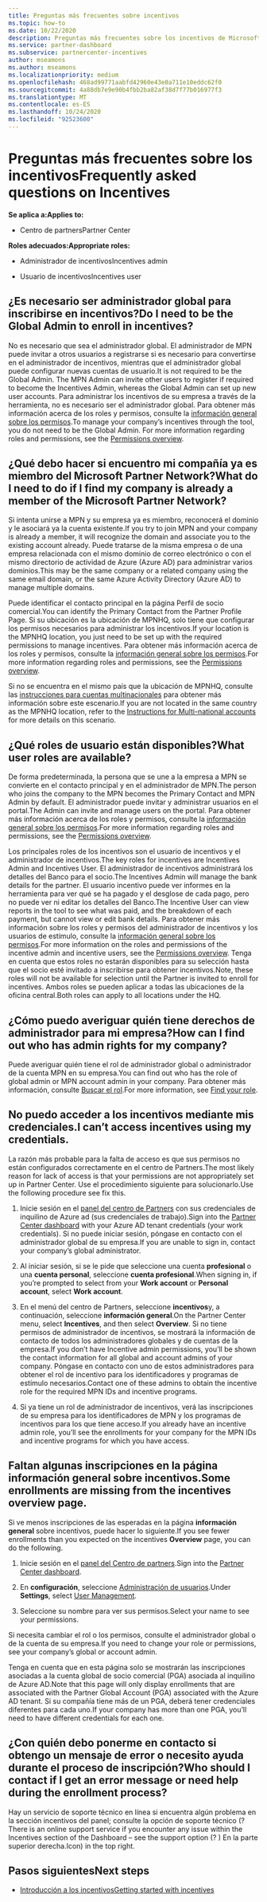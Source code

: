 ```yaml
---
title: Preguntas más frecuentes sobre incentivos
ms.topic: how-to
ms.date: 10/22/2020
description: Preguntas más frecuentes sobre los incentivos de Microsoft. En este artículo se incluyen preguntas acerca de los roles de usuario, cómo inscribirse o qué hacer con los mensajes de error.
ms.service: partner-dashboard
ms.subservice: partnercenter-incentives
author: mseamons
ms.author: mseamons
ms.localizationpriority: medium
ms.openlocfilehash: 468ad99771aabfd42960e43e0a711e10eddc62f0
ms.sourcegitcommit: 4a88db7e9e90b4fbb2ba82af38d7f77b016977f3
ms.translationtype: MT
ms.contentlocale: es-ES
ms.lasthandoff: 10/24/2020
ms.locfileid: "92523600"
---
```

# <a name="frequently-asked-questions-on-incentives"></a><span data-ttu-id="cd866-104">Preguntas más frecuentes sobre los incentivos</span><span class="sxs-lookup"><span data-stu-id="cd866-104">Frequently asked questions on Incentives</span></span>

<span data-ttu-id="cd866-105">**Se aplica a:**</span><span class="sxs-lookup"><span data-stu-id="cd866-105">**Applies to:**</span></span>

- <span data-ttu-id="cd866-106">Centro de partners</span><span class="sxs-lookup"><span data-stu-id="cd866-106">Partner Center</span></span>

<span data-ttu-id="cd866-107">**Roles adecuados:**</span><span class="sxs-lookup"><span data-stu-id="cd866-107">**Appropriate roles:**</span></span>

- <span data-ttu-id="cd866-108">Administrador de incentivos</span><span class="sxs-lookup"><span data-stu-id="cd866-108">Incentives admin</span></span>

- <span data-ttu-id="cd866-109">Usuario de incentivos</span><span class="sxs-lookup"><span data-stu-id="cd866-109">Incentives user</span></span>

## <a name="do-i-need-to-be-the-global-admin-to-enroll-in-incentives"></a><span data-ttu-id="cd866-110">¿Es necesario ser administrador global para inscribirse en incentivos?</span><span class="sxs-lookup"><span data-stu-id="cd866-110">Do I need to be the Global Admin to enroll in incentives?</span></span>

<span data-ttu-id="cd866-111">No es necesario que sea el administrador global. El administrador de MPN puede invitar a otros usuarios a registrarse si es necesario para convertirse en el administrador de incentivos, mientras que el administrador global puede configurar nuevas cuentas de usuario.</span><span class="sxs-lookup"><span data-stu-id="cd866-111">It is not required to be the Global Admin. The MPN Admin can invite other users to register if required to become the Incentives Admin, whereas the Global Admin can set up new user accounts.</span></span> <span data-ttu-id="cd866-112">Para administrar los incentivos de su empresa a través de la herramienta, no es necesario ser el administrador global. Para obtener más información acerca de los roles y permisos, consulte la [información general sobre los permisos](permissions-overview.md).</span><span class="sxs-lookup"><span data-stu-id="cd866-112">To manage your company’s incentives through the tool, you do not need to be the Global Admin. For more information regarding roles and permissions, see the [Permissions overview](permissions-overview.md).</span></span>

## <a name="what-do-i-need-to-do-if-i-find-my-company-is-already-a-member-of-the-microsoft-partner-network"></a><span data-ttu-id="cd866-113">¿Qué debo hacer si encuentro mi compañía ya es miembro del Microsoft Partner Network?</span><span class="sxs-lookup"><span data-stu-id="cd866-113">What do I need to do if I find my company is already a member of the Microsoft Partner Network?</span></span>

<span data-ttu-id="cd866-114">Si intenta unirse a MPN y su empresa ya es miembro, reconocerá el dominio y le asociará ya la cuenta existente.</span><span class="sxs-lookup"><span data-stu-id="cd866-114">If you try to join MPN and your company is already a member, it will recognize the domain and associate you to the existing account already.</span></span> <span data-ttu-id="cd866-115">Puede tratarse de la misma empresa o de una empresa relacionada con el mismo dominio de correo electrónico o con el mismo directorio de actividad de Azure (Azure AD) para administrar varios dominios.</span><span class="sxs-lookup"><span data-stu-id="cd866-115">This may be the same company or a related company using the same email domain, or the same Azure Activity Directory (Azure AD) to manage multiple domains.</span></span>

<span data-ttu-id="cd866-116">Puede identificar el contacto principal en la página Perfil de socio comercial.</span><span class="sxs-lookup"><span data-stu-id="cd866-116">You can identify the Primary Contact from the Partner Profile Page.</span></span> <span data-ttu-id="cd866-117">Si su ubicación es la ubicación de MPNHQ, solo tiene que configurar los permisos necesarios para administrar los incentivos.</span><span class="sxs-lookup"><span data-stu-id="cd866-117">If your location is the MPNHQ location, you just need to be set up with the required permissions to manage incentives.</span></span> <span data-ttu-id="cd866-118">Para obtener más información acerca de los roles y permisos, consulte la [información general sobre los permisos](permissions-overview.md).</span><span class="sxs-lookup"><span data-stu-id="cd866-118">For more information regarding roles and permissions, see the [Permissions overview](permissions-overview.md).</span></span>

<span data-ttu-id="cd866-119">Si no se encuentra en el mismo país que la ubicación de MPNHQ, consulte las [instrucciones para cuentas multinacionales](https://support.microsoft.com/help/4515619/special-considerations-for-multi-national-partners-joining-the-microso) para obtener más información sobre este escenario.</span><span class="sxs-lookup"><span data-stu-id="cd866-119">If you are not located in the same country as the MPNHQ location, refer to the [Instructions for Multi-national accounts](https://support.microsoft.com/help/4515619/special-considerations-for-multi-national-partners-joining-the-microso) for more details on this scenario.</span></span>

## <a name="what-user-roles-are-available"></a><span data-ttu-id="cd866-120">¿Qué roles de usuario están disponibles?</span><span class="sxs-lookup"><span data-stu-id="cd866-120">What user roles are available?</span></span>

<span data-ttu-id="cd866-121">De forma predeterminada, la persona que se une a la empresa a MPN se convierte en el contacto principal y en el administrador de MPN.</span><span class="sxs-lookup"><span data-stu-id="cd866-121">The person who joins the company to the MPN becomes the Primary Contact and MPN Admin by default.</span></span> <span data-ttu-id="cd866-122">El administrador puede invitar y administrar usuarios en el portal.</span><span class="sxs-lookup"><span data-stu-id="cd866-122">The Admin can invite and manage users on the portal.</span></span> <span data-ttu-id="cd866-123">Para obtener más información acerca de los roles y permisos, consulte la [información general sobre los permisos](permissions-overview.md).</span><span class="sxs-lookup"><span data-stu-id="cd866-123">For more information regarding roles and permissions, see the [Permissions overview](permissions-overview.md).</span></span>

<span data-ttu-id="cd866-124">Los principales roles de los incentivos son el usuario de incentivos y el administrador de incentivos.</span><span class="sxs-lookup"><span data-stu-id="cd866-124">The key roles for incentives are Incentives Admin and Incentives User.</span></span> <span data-ttu-id="cd866-125">El administrador de incentivos administrará los detalles del Banco para el socio.</span><span class="sxs-lookup"><span data-stu-id="cd866-125">The Incentives Admin will manage the bank details for the partner.</span></span> <span data-ttu-id="cd866-126">El usuario incentivo puede ver informes en la herramienta para ver qué se ha pagado y el desglose de cada pago, pero no puede ver ni editar los detalles del Banco.</span><span class="sxs-lookup"><span data-stu-id="cd866-126">The Incentive User can view reports in the tool to see what was paid, and the breakdown of each payment, but cannot view or edit bank details.</span></span> <span data-ttu-id="cd866-127">Para obtener más información sobre los roles y permisos del administrador de incentivos y los usuarios de estímulo, consulte la [información general sobre los permisos](permissions-overview.md).</span><span class="sxs-lookup"><span data-stu-id="cd866-127">For more information on the roles and permissions of the incentive admin and incentive users, see the [Permissions overview](permissions-overview.md).</span></span> <span data-ttu-id="cd866-128">Tenga en cuenta que estos roles no estarán disponibles para su selección hasta que el socio esté invitado a inscribirse para obtener incentivos.</span><span class="sxs-lookup"><span data-stu-id="cd866-128">Note, these roles will not be available for selection until the Partner is invited to enroll for incentives.</span></span> <span data-ttu-id="cd866-129">Ambos roles se pueden aplicar a todas las ubicaciones de la oficina central.</span><span class="sxs-lookup"><span data-stu-id="cd866-129">Both roles can apply to all locations under the HQ.</span></span>

## <a name="how-can-i-find-out-who-has-admin-rights-for-my-company"></a><span data-ttu-id="cd866-130">¿Cómo puedo averiguar quién tiene derechos de administrador para mi empresa?</span><span class="sxs-lookup"><span data-stu-id="cd866-130">How can I find out who has admin rights for my company?</span></span>

<span data-ttu-id="cd866-131">Puede averiguar quién tiene el rol de administrador global o administrador de la cuenta MPN en su empresa.</span><span class="sxs-lookup"><span data-stu-id="cd866-131">You can find out who has the role of global admin or MPN account admin in your company.</span></span> <span data-ttu-id="cd866-132">Para obtener más información, consulte [Buscar el rol](/partner-center/find-your-role.md).</span><span class="sxs-lookup"><span data-stu-id="cd866-132">For more information, see [Find your role](/partner-center/find-your-role.md).</span></span>  

## <a name="i-cant-access-incentives-using-my-credentials"></a><span data-ttu-id="cd866-133">No puedo acceder a los incentivos mediante mis credenciales.</span><span class="sxs-lookup"><span data-stu-id="cd866-133">I can’t access incentives using my credentials.</span></span>

<span data-ttu-id="cd866-134">La razón más probable para la falta de acceso es que sus permisos no están configurados correctamente en el centro de Partners.</span><span class="sxs-lookup"><span data-stu-id="cd866-134">The most likely reason for lack of access is that your permissions are not appropriately set up in Partner Center.</span></span> <span data-ttu-id="cd866-135">Use el procedimiento siguiente para solucionarlo.</span><span class="sxs-lookup"><span data-stu-id="cd866-135">Use the following procedure see fix this.</span></span>

1. <span data-ttu-id="cd866-136">Inicie sesión en el [panel del centro de Partners](https://partner.microsoft.com/dashboard/) con sus credenciales de inquilino de Azure ad (sus credenciales de trabajo).</span><span class="sxs-lookup"><span data-stu-id="cd866-136">Sign into the [Partner Center dashboard](https://partner.microsoft.com/dashboard/) with your Azure AD tenant credentials (your work credentials).</span></span> <span data-ttu-id="cd866-137">Si no puede iniciar sesión, póngase en contacto con el administrador global de su empresa.</span><span class="sxs-lookup"><span data-stu-id="cd866-137">If you are unable to  sign in, contact your company’s global administrator.</span></span>

2. <span data-ttu-id="cd866-138">Al iniciar sesión, si se le pide que seleccione una cuenta **profesional** o una **cuenta personal**, seleccione **cuenta profesional**.</span><span class="sxs-lookup"><span data-stu-id="cd866-138">When signing in, if you’re prompted to select from your **Work account** or **Personal account**, select **Work account**.</span></span>

3. <span data-ttu-id="cd866-139">En el menú del centro de Partners, seleccione **incentivos**y, a continuación, seleccione **información general**.</span><span class="sxs-lookup"><span data-stu-id="cd866-139">On the Partner Center menu, select **Incentives**, and then select **Overview**.</span></span> <span data-ttu-id="cd866-140">Si no tiene permisos de administrador de incentivos, se mostrará la información de contacto de todos los administradores globales y de cuentas de la empresa.</span><span class="sxs-lookup"><span data-stu-id="cd866-140">If you don’t have Incentive admin permissions,  you’ll be shown the contact information for all global and account admins of your company.</span></span> <span data-ttu-id="cd866-141">Póngase en contacto con uno de estos administradores para obtener el rol de incentivo para los identificadores y programas de estímulo necesarios.</span><span class="sxs-lookup"><span data-stu-id="cd866-141">Contact one of these admins to obtain the incentive role for the required MPN IDs and incentive programs.</span></span>

4. <span data-ttu-id="cd866-142">Si ya tiene un rol de administrador de incentivos, verá las inscripciones de su empresa para los identificadores de MPN y los programas de incentivos para los que tiene acceso.</span><span class="sxs-lookup"><span data-stu-id="cd866-142">If you already have an incentive admin role, you’ll see the enrollments for your company for the MPN IDs and incentive programs for which you have access.</span></span>
 
## <a name="some-enrollments-are-missing-from-the-incentives-overview-page"></a><span data-ttu-id="cd866-143">Faltan algunas inscripciones en la página información general sobre incentivos.</span><span class="sxs-lookup"><span data-stu-id="cd866-143">Some enrollments are missing from the incentives overview page.</span></span>

<span data-ttu-id="cd866-144">Si ve menos inscripciones de las esperadas en la página **información general** sobre incentivos, puede hacer lo siguiente.</span><span class="sxs-lookup"><span data-stu-id="cd866-144">If you see fewer enrollments than you expected on the incentives **Overview** page, you can do the following.</span></span>

1. <span data-ttu-id="cd866-145">Inicie sesión en el [panel del Centro de partners](https://partner.microsoft.com/dashboard/).</span><span class="sxs-lookup"><span data-stu-id="cd866-145">Sign into the [Partner Center dashboard](https://partner.microsoft.com/dashboard/).</span></span>

2. <span data-ttu-id="cd866-146">En **configuración**, seleccione [Administración de usuarios](https://partner.microsoft.com/pcv/users).</span><span class="sxs-lookup"><span data-stu-id="cd866-146">Under **Settings**, select [User Management](https://partner.microsoft.com/pcv/users).</span></span>

3. <span data-ttu-id="cd866-147">Seleccione su nombre para ver sus permisos.</span><span class="sxs-lookup"><span data-stu-id="cd866-147">Select your name to see your permissions.</span></span> 

<span data-ttu-id="cd866-148">Si necesita cambiar el rol o los permisos, consulte el administrador global o de la cuenta de su empresa.</span><span class="sxs-lookup"><span data-stu-id="cd866-148">If you need to change your role or permissions, see your company’s global or account admin.</span></span>

<span data-ttu-id="cd866-149">Tenga en cuenta que en esta página solo se mostrarán las inscripciones asociadas a la cuenta global de socio comercial (PGA) asociada al inquilino de Azure AD.</span><span class="sxs-lookup"><span data-stu-id="cd866-149">Note that this page will only display enrollments that are associated with the Partner Global Account (PGA) associated with the Azure AD tenant.</span></span> <span data-ttu-id="cd866-150">Si su compañía tiene más de un PGA, deberá tener credenciales diferentes para cada uno.</span><span class="sxs-lookup"><span data-stu-id="cd866-150">If your company has more than one PGA, you’ll need to have different credentials for each one.</span></span>

## <a name="who-should-i-contact-if-i-get-an-error-message-or-need-help-during-the-enrollment-process"></a><span data-ttu-id="cd866-151">¿Con quién debo ponerme en contacto si obtengo un mensaje de error o necesito ayuda durante el proceso de inscripción?</span><span class="sxs-lookup"><span data-stu-id="cd866-151">Who should I contact if I get an error message or need help during the enrollment process?</span></span>

<span data-ttu-id="cd866-152">Hay un servicio de soporte técnico en línea si encuentra algún problema en la sección incentivos del panel; consulte la opción de soporte técnico (?</span><span class="sxs-lookup"><span data-stu-id="cd866-152">There is an online support service if you encounter any issue within the Incentives section of the Dashboard – see the support option (?</span></span> <span data-ttu-id="cd866-153">) En la parte superior derecha.</span><span class="sxs-lookup"><span data-stu-id="cd866-153">Icon) in the top right.</span></span>

## <a name="next-steps"></a><span data-ttu-id="cd866-154">Pasos siguientes</span><span class="sxs-lookup"><span data-stu-id="cd866-154">Next steps</span></span>

- [<span data-ttu-id="cd866-155">Introducción a los incentivos</span><span class="sxs-lookup"><span data-stu-id="cd866-155">Getting started with incentives</span></span>](incentives-get-started-intro.md)
